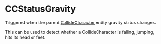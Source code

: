 # CCStatusGravity

Triggered when the parent [CollideCharacter](./Entity/CollideCharacter)
entity gravity status changes.

This can be used to detect whether a CollideCharacter is falling,
jumping, hits its head or feet.
